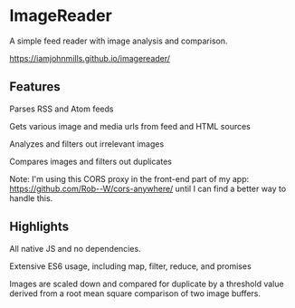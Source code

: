 # ImageReader
A simple feed reader with image analysis and comparison.

https://iamjohnmills.github.io/imagereader/

## Features
Parses RSS and Atom feeds

Gets various image and media urls from feed and HTML sources

Analyzes and filters out irrelevant images

Compares images and filters out duplicates

Note: I'm using this CORS proxy in the front-end part of my app: https://github.com/Rob--W/cors-anywhere/ until I can find a better way to handle this.

## Highlights
All native JS and no dependencies.

Extensive ES6 usage, including map, filter, reduce, and promises

Images are scaled down and compared for duplicate by a threshold value derived from a root mean square comparison of two image buffers.
